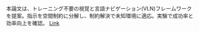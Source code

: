 本論文は、トレーニング不要の視覚と言語ナビゲーション(VLN)フレームワークを提案。指示を空間制約に分解し、制約解決で未知環境に適応。実験で成功率と効率向上を確認。
[Link](http://arxiv.org/abs/2509.10454v1)

